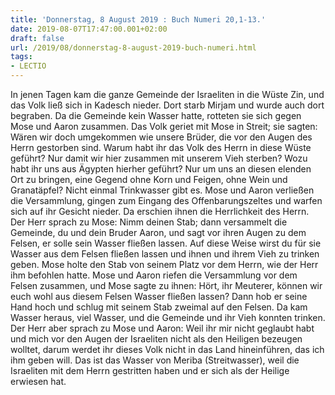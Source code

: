 ```yaml
---
title: 'Donnerstag, 8 August 2019 : Buch Numeri 20,1-13.'
date: 2019-08-07T17:47:00.001+02:00
draft: false
url: /2019/08/donnerstag-8-august-2019-buch-numeri.html
tags: 
- LECTIO
---
```


In jenen Tagen kam die ganze Gemeinde der Israeliten in die Wüste Zin, und das Volk ließ sich in Kadesch nieder. Dort starb Mirjam und wurde auch dort begraben. Da die Gemeinde kein Wasser hatte, rotteten sie sich gegen Mose und Aaron zusammen. Das Volk geriet mit Mose in Streit; sie sagten: Wären wir doch umgekommen wie unsere Brüder, die vor den Augen des Herrn gestorben sind. Warum habt ihr das Volk des Herrn in diese Wüste geführt? Nur damit wir hier zusammen mit unserem Vieh sterben? Wozu habt ihr uns aus Ägypten hierher geführt? Nur um uns an diesen elenden Ort zu bringen, eine Gegend ohne Korn und Feigen, ohne Wein und Granatäpfel? Nicht einmal Trinkwasser gibt es. Mose und Aaron verließen die Versammlung, gingen zum Eingang des Offenbarungszeltes und warfen sich auf ihr Gesicht nieder. Da erschien ihnen die Herrlichkeit des Herrn. Der Herr sprach zu Mose: Nimm deinen Stab; dann versammelt die Gemeinde, du und dein Bruder Aaron, und sagt vor ihren Augen zu dem Felsen, er solle sein Wasser fließen lassen. Auf diese Weise wirst du für sie Wasser aus dem Felsen fließen lassen und ihnen und ihrem Vieh zu trinken geben. Mose holte den Stab von seinem Platz vor dem Herrn, wie der Herr ihm befohlen hatte. Mose und Aaron riefen die Versammlung vor dem Felsen zusammen, und Mose sagte zu ihnen: Hört, ihr Meuterer, können wir euch wohl aus diesem Felsen Wasser fließen lassen? Dann hob er seine Hand hoch und schlug mit seinem Stab zweimal auf den Felsen. Da kam Wasser heraus, viel Wasser, und die Gemeinde und ihr Vieh konnten trinken. Der Herr aber sprach zu Mose und Aaron: Weil ihr mir nicht geglaubt habt und mich vor den Augen der Israeliten nicht als den Heiligen bezeugen wolltet, darum werdet ihr dieses Volk nicht in das Land hineinführen, das ich ihm geben will. Das ist das Wasser von Meriba (Streitwasser), weil die Israeliten mit dem Herrn gestritten haben und er sich als der Heilige erwiesen hat.